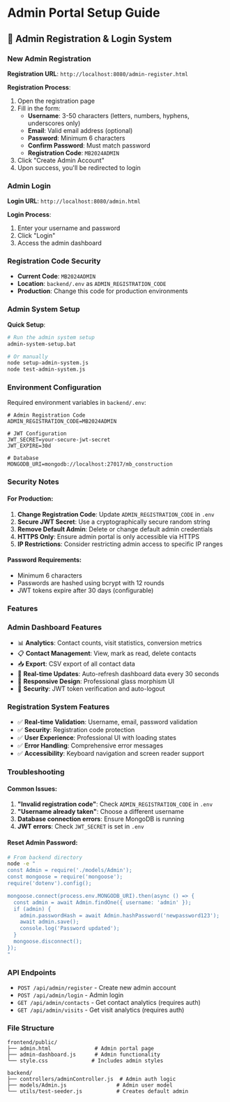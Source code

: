 # Admin Portal Setup Guide

## 🔐 Admin Registration & Login System

### **New Admin Registration**

**Registration URL**: `http://localhost:8080/admin-register.html`

**Registration Process**:
1. Open the registration page
2. Fill in the form:
   - **Username**: 3-50 characters (letters, numbers, hyphens, underscores only)
   - **Email**: Valid email address (optional)
   - **Password**: Minimum 6 characters
   - **Confirm Password**: Must match password
   - **Registration Code**: `MB2024ADMIN`
3. Click "Create Admin Account"
4. Upon success, you'll be redirected to login

### **Admin Login**

**Login URL**: `http://localhost:8080/admin.html`

**Login Process**:
1. Enter your username and password
2. Click "Login"
3. Access the admin dashboard

### **Registration Code Security**

- **Current Code**: `MB2024ADMIN`
- **Location**: `backend/.env` as `ADMIN_REGISTRATION_CODE`
- **Production**: Change this code for production environments

### **Admin System Setup**

**Quick Setup**:
```bash
# Run the admin system setup
admin-system-setup.bat

# Or manually
node setup-admin-system.js
node test-admin-system.js
```

### **Environment Configuration**

Required environment variables in `backend/.env`:

```env
# Admin Registration Code
ADMIN_REGISTRATION_CODE=MB2024ADMIN

# JWT Configuration
JWT_SECRET=your-secure-jwt-secret
JWT_EXPIRE=30d

# Database
MONGODB_URI=mongodb://localhost:27017/mb_construction
```

### **Security Notes**

#### **For Production:**

1. **Change Registration Code**: Update `ADMIN_REGISTRATION_CODE` in `.env`
2. **Secure JWT Secret**: Use a cryptographically secure random string
3. **Remove Default Admin**: Delete or change default admin credentials
4. **HTTPS Only**: Ensure admin portal is only accessible via HTTPS
5. **IP Restrictions**: Consider restricting admin access to specific IP ranges

#### **Password Requirements:**

- Minimum 6 characters
- Passwords are hashed using bcrypt with 12 rounds
- JWT tokens expire after 30 days (configurable)

### **Features**

### **Admin Dashboard Features**

- 📊 **Analytics**: Contact counts, visit statistics, conversion metrics
- 📋 **Contact Management**: View, mark as read, delete contacts
- 📥 **Export**: CSV export of all contact data
- 🔄 **Real-time Updates**: Auto-refresh dashboard data every 30 seconds
- 📱 **Responsive Design**: Professional glass morphism UI
- 🔐 **Security**: JWT token verification and auto-logout

### **Registration System Features**

- ✅ **Real-time Validation**: Username, email, password validation
- ✅ **Security**: Registration code protection
- ✅ **User Experience**: Professional UI with loading states
- ✅ **Error Handling**: Comprehensive error messages
- ✅ **Accessibility**: Keyboard navigation and screen reader support

### **Troubleshooting**

#### **Common Issues:**

1. **"Invalid registration code"**: Check `ADMIN_REGISTRATION_CODE` in `.env`
2. **"Username already taken"**: Choose a different username
3. **Database connection errors**: Ensure MongoDB is running
4. **JWT errors**: Check `JWT_SECRET` is set in `.env`

#### **Reset Admin Password:**

```bash
# From backend directory
node -e "
const Admin = require('./models/Admin');
const mongoose = require('mongoose');
require('dotenv').config();

mongoose.connect(process.env.MONGODB_URI).then(async () => {
  const admin = await Admin.findOne({ username: 'admin' });
  if (admin) {
    admin.passwordHash = await Admin.hashPassword('newpassword123');
    await admin.save();
    console.log('Password updated');
  }
  mongoose.disconnect();
});
"
```

### **API Endpoints**

- `POST /api/admin/register` - Create new admin account
- `POST /api/admin/login` - Admin login
- `GET /api/admin/contacts` - Get contact analytics (requires auth)
- `GET /api/admin/visits` - Get visit analytics (requires auth)

### **File Structure**

```
frontend/public/
├── admin.html              # Admin portal page
├── admin-dashboard.js      # Admin functionality
└── style.css              # Includes admin styles

backend/
├── controllers/adminController.js  # Admin auth logic
├── models/Admin.js                # Admin user model
└── utils/test-seeder.js           # Creates default admin
```
